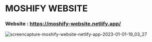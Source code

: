 # MOSHIFY WEBSITE
### Website : https://moshify-website.netlify.app/

![screencapture-moshify-website-netlify-app-2023-01-01-19_03_27](https://user-images.githubusercontent.com/59705964/210180575-475e5dd0-372e-4c27-852f-952c193abb9c.png)

